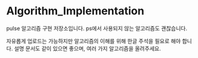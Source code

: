 # Algorithm_Implementation

pulse 알고리즘 구현 저장소입니다. ps에서 사용되지 않는 알고리즘도 괜찮습니다.

자유롭게 업로드는 가능하지만 알고리즘의 이해를 위해 한글 주석을 필요로 해야 합니다. 설명 문서도 같이 있으면 좋으며, 여러 가지 알고리즘을 올려주세요.
